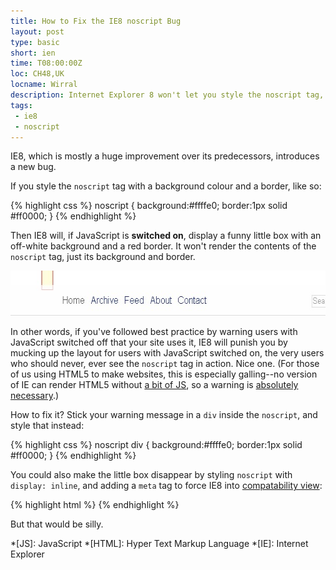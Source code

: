 ```yaml
---
title: How to Fix the IE8 noscript Bug
layout: post
type: basic
short: ien
time: T08:00:00Z
loc: CH48,UK
locname: Wirral
description: Internet Explorer 8 won't let you style the noscript tag, here's how to fix it.
tags: 
 - ie8
 - noscript
---
```

IE8, which is mostly a huge improvement over its predecessors, introduces a new bug.

If you style the `noscript` tag with a background colour and a border, like so:

{% highlight css %}
noscript {
	background:#ffffe0;
	border:1px solid #ff0000;
	}
{% endhighlight %}

Then IE8 will, if JavaScript is **switched on**, display a funny little box with an off-white background and a red border. It won't render the contents of the `noscript` tag, just its background and border.

<img alt="A screenshot of this site showing the IE8 noscript bug in action" src="/u/2009/11/ie8.jpg" width="590" height="72" />

In other words, if you've followed best practice by warning users with JavaScript switched off that your site uses it, IE8 will punish you by mucking up the layout for users with JavaScript switched on, the very users who should never, ever see the `noscript` tag in action. Nice one. (For those of us using HTML5 to make websites, this is especially galling--no version of IE can render HTML5 without [a bit of JS][2], so a warning is [absolutely necessary][3].)

How to fix it? Stick your warning message in a `div` inside the `noscript`, and style that instead:

{% highlight css %}
noscript div {
	background:#ffffe0;
	border:1px solid #ff0000;
	}
{% endhighlight %}

You could also make the little box disappear by styling `noscript` with `display: inline`, and adding a `meta` tag to force IE8 into [compatability view][4]:

{% highlight html %}
<meta http-equiv="X-UA-Compatible" content="IE=EmulateIE7" />
{% endhighlight %}

But that would be silly.

[1]:http://remysharp.com/2009/01/07/html5-enabling-script/
[2]:http://ejohn.org/blog/html5-shiv/ "HTML5 Shiv"
[3]:/2009/11/05/html-5-and-ie-a-warning/ "My earlier post on warning IE users encountering an HTML5 website with JS switched off"
[4]:http://blogs.msdn.com/ie/archive/2008/08/27/introducing-compatibility-view.aspx "Also known as compatability mode"

*[JS]: JavaScript
*[HTML]: Hyper Text Markup Language
*[IE]: Internet Explorer